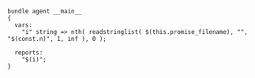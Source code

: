 ``` {.cfengine3 tangle="getting_the_first_line_from_a_file.cf"}
bundle agent __main__
{
  vars:
    "i" string => nth( readstringlist( $(this.promise_filename), "", "$(const.n)", 1, inf ), 0 );

  reports:
    "$(i)";
}

```
